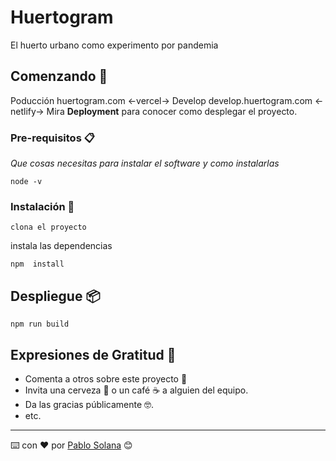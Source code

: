 # Huertogram

El huerto urbano como experimento por pandemia

## Comenzando 🚀

Poducción huertogram.com <-vercel->
Develop develop.huertogram.com <-netlify->
Mira **Deployment** para conocer como desplegar el proyecto.


### Pre-requisitos 📋

_Que cosas necesitas para instalar el software y como instalarlas_

```
node -v
```

### Instalación 🔧

```
clona el proyecto
```

instala las dependencias

```
npm  install
```

## Despliegue 📦

```
npm run build
```
## Expresiones de Gratitud 🎁

* Comenta a otros sobre este proyecto 📢
* Invita una cerveza 🍺 o un café ☕ a alguien del equipo.
* Da las gracias públicamente 🤓.
* etc.



---
⌨️ con ❤️ por [Pablo Solana](https://pablosolana.dev) 😊

